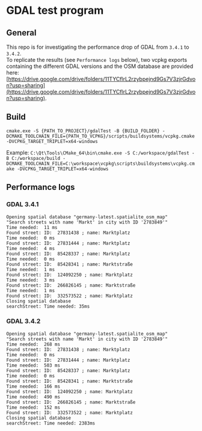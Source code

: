# GDAL test program


## General
This repo is for investigating the performance drop of GDAL from `3.4.1` to `3.4.2`.  
To replicate the results (see `Performance logs` below), two vcpkg exports containing the different GDAL versions and the OSM database are provided here: [https://drive.google.com/drive/folders/11TYCflrL2rzybpejnd9Gs7V3zjrGdvon?usp=sharing](https://drive.google.com/drive/folders/11TYCflrL2rzybpejnd9Gs7V3zjrGdvon?usp=sharing).

## Build

`cmake.exe -S {PATH_TO_PROJECT}/gdalTest -B {BUILD_FOLDER} -DCMAKE_TOOLCHAIN_FILE={PATH_TO_VCPKG}/scripts/buildsystems/vcpkg.cmake -DVCPKG_TARGET_TRIPLET=x64-windows`

Example: `C:\Qt\Tools\CMake_64\bin\cmake.exe -S C:/workspace/gdalTest -B C:/workspace/build -DCMAKE_TOOLCHAIN_FILE=C:\workspace\vcpkg\scripts\buildsystems\vcpkg.cmake -DVCPKG_TARGET_TRIPLET=x64-windows`

## Performance logs

### GDAL 3.4.1
```
Opening spatial database "germany-latest.spatialite_osm_map"
"Search streets with name 'Markt' in city with ID '2783849'"
Time needed:  11 ms
Found street: ID:  27831438 ; name: Marktplatz
Time needed:  0 ms
Found street: ID:  27831444 ; name: Marktplatz
Time needed:  4 ms
Found street: ID:  85428337 ; name: Marktplatz
Time needed:  0 ms
Found street: ID:  85428341 ; name: Marktstraße
Time needed:  1 ms
Found street: ID:  124092250 ; name: Marktplatz
Time needed:  3 ms
Found street: ID:  266826145 ; name: Marktstraße
Time needed:  1 ms
Found street: ID:  332573522 ; name: Marktplatz
Closing spatial database
searchStreet: Time needed: 35ms
```

### GDAL 3.4.2
```
Opening spatial database "germany-latest.spatialite_osm_map"
"Search streets with name 'Markt' in city with ID '2783849'"
Time needed:  268 ms
Found street: ID:  27831438 ; name: Marktplatz
Time needed:  0 ms
Found street: ID:  27831444 ; name: Marktplatz
Time needed:  503 ms
Found street: ID:  85428337 ; name: Marktplatz
Time needed:  0 ms
Found street: ID:  85428341 ; name: Marktstraße
Time needed:  166 ms
Found street: ID:  124092250 ; name: Marktplatz
Time needed:  490 ms
Found street: ID:  266826145 ; name: Marktstraße
Time needed:  152 ms
Found street: ID:  332573522 ; name: Marktplatz
Closing spatial database
searchStreet: Time needed: 2383ms
```
